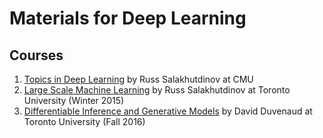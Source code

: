 # Materials for Deep Learning

## Courses
1. [Topics in Deep Learning](http://www.cs.cmu.edu/~rsalakhu/10807_2016/) by Russ Salakhutdinov at CMU
2. [Large Scale Machine Learning](http://www.cs.toronto.edu/~rsalakhu/STA4273_2015/) by Russ Salakhutdinov at Toronto University (Winter 2015)
3. [Differentiable Inference and Generative Models](https://www.cs.toronto.edu/~duvenaud/courses/csc2541/index.html) by David Duvenaud at Toronto University (Fall 2016)

